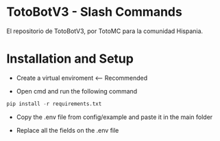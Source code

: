 # TotoBotV3 - Slash Commands
El repositorio de TotoBotV3, por TotoMC para la comunidad Hispania.

# Installation and Setup
- Create a virtual enviroment <-- Recommended

- Open cmd and run the following command
```py
pip install -r requirements.txt
```
- Copy the .env file from config/example and paste it in the main folder

- Replace all the fields on the .env file
